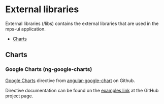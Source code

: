 # External libraries

External libraries (/libs) contains the external libraries that are used in the mps-ui application.

* [Charts](#Charts)

## Charts

### Google Charts (ng-google-charts)
[Google Charts](https://developers.google.com/chart/) directive from
[angular-google-chart](https://github.com/angular-google-chart/angular-google-chart) on Github.

Directive documentation can be found on the [examples link](http://angular-google-chart.github.io/angular-google-chart/docs/latest/examples/)
at the GitHub project page.

